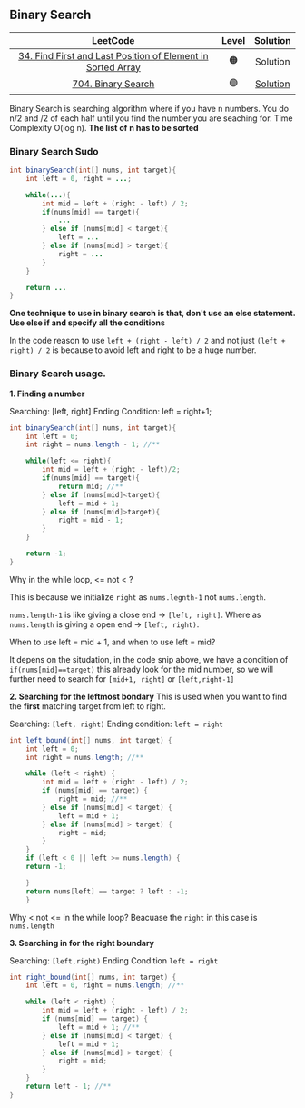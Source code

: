 ## Binary Search

|                                                                   LeetCode                                                                        | Level | Solution |
| :---------------------------------------------------------------------------------------------------------------------------------------------------: | :---: | :---: |
| [34. Find First and Last Position of Element in Sorted Array](https://leetcode.com/problems/find-first-and-last-position-of-element-in-sorted-array/) |  🟠   | Solution |
|                                          [704. Binary Search](https://leetcode.com/problems/binary-search/)                                           |  🟢   | [Solution](https://github.com/NemoGW/CS_Notes/blob/main/Leetcode/BinarySearch/)|

Binary Search is searching algorithm where if you have n numbers. You do n/2 and /2 of each half until you find the number you are seaching for.
Time Complexity O(log n). **The list of n has to be sorted**

### Binary Search Sudo

```java
int binarySearch(int[] nums, int target){
    int left = 0, right = ...;

    while(...){
        int mid = left + (right - left) / 2;
        if(nums[mid] == target){
            ...
        } else if (nums[mid] < target){
            left = ...
        } else if (nums[mid] > target){
            right = ...
        }
    }

    return ...
}
```

**One technique to use in binary search is that, don't use an else statement. Use else if and specify all the conditions**

In the code reason to use `left + (right - left) / 2` and not just `(left + right) / 2` is because to avoid left and right to be a huge number.

### Binary Search usage.

**1. Finding a number**

Searching: [left, right]
Ending Condition: left = right+1;

```java
int binarySearch(int[] nums, int target){
    int left = 0;
    int right = nums.length - 1; //**

    while(left <= right){
        int mid = left + (right - left)/2;
        if(nums[mid] == target){
            return mid; //**
        } else if (nums[mid]<target){
            left = mid + 1;
        } else if (nums[mid]>target){
            right = mid - 1;
        }
    }

    return -1;
}
```

Why in the while loop, <= not < ?

This is because we initialize `right` as `nums.legnth-1` not `nums.length`.

`nums.length-1` is like giving a close end -> `[left, right]`. Where as `nums.length` is giving a open end -> `[left, right)`.

When to use left = mid + 1, and when to use left = mid?

It depens on the situdation, in the code snip above, we have a condition of `if(nums[mid]==target)` this already look for the mid number, so we will further need to search for `[mid+1, right]` or `[left,right-1]`

**2. Searching for the leftmost bondary**
This is used when you want to find the **first** matching target from left to right.

Searching: `[left, right)`
Ending condition: `left = right`

```java
int left_bound(int[] nums, int target) {
    int left = 0;
    int right = nums.length; //**

    while (left < right) {
        int mid = left + (right - left) / 2;
        if (nums[mid] == target) {
            right = mid; //**
        } else if (nums[mid] < target) {
            left = mid + 1;
        } else if (nums[mid] > target) {
            right = mid;
        }
    }
    if (left < 0 || left >= nums.length) {
    return -1;

    }
    return nums[left] == target ? left : -1;
    }
```

Why < not <= in the while loop?
Beacuase the `right` in this case is `nums.length`

**3. Searching in for the right boundary**

Searching: `[left,right)`
Ending Condition `left = right`

```java
int right_bound(int[] nums, int target) {
    int left = 0, right = nums.length; //**

    while (left < right) {
        int mid = left + (right - left) / 2;
        if (nums[mid] == target) {
            left = mid + 1; //**
        } else if (nums[mid] < target) {
            left = mid + 1;
        } else if (nums[mid] > target) {
            right = mid;
        }
    }
    return left - 1; //**
}
```
